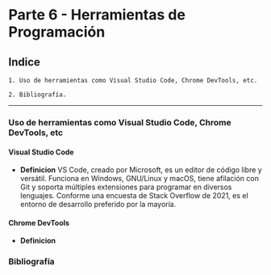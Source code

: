 # Parte 6 - Herramientas de Programación

## Indice

    1. Uso de herramientas como Visual Studio Code, Chrome DevTools, etc.

    2. Bibliografía.

---

### Uso de herramientas como Visual Studio Code, Chrome DevTools, etc

#### Visual Studio Code

* **Definicion** VS Code, creado por Microsoft, es un editor de código libre y versátil. Funciona en Windows, GNU/Linux y macOS, tiene afilación con Git y soporta múltiples extensiones para programar en diversos lenguajes. Conforme una encuesta de Stack Overflow de 2021, es el entorno de desarrollo preferido por la mayoría.

#### Chrome DevTools

* **Definicion**

### Bibliografía
